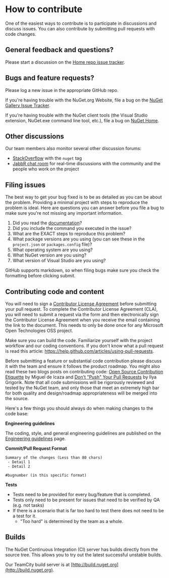 ﻿# How to contribute

One of the easiest ways to contribute is to participate in discussions and discuss issues. You can also contribute by submitting pull requests with code changes.

## General feedback and questions?

Please start a discussion on the [Home repo issue tracker](https://github.com/NuGet/Home/issues).

## Bugs and feature requests?

Please log a new issue in the appropriate GitHub repo.

If you're having trouble with the NuGet.org Website, file a bug on the [NuGet Gallery Issue Tracker](https://github.com/nuget/NuGetGallery/issues).

If you're having trouble with the NuGet client tools (the Visual Studio extension, NuGet.exe command line tool, etc.), file a bug on [NuGet Home](https://github.com/nuget/home/issues).

## Other discussions

Our team members also monitor several other discussion forums:

* [StackOverflow](http://stackoverflow.com/questions/tagged/nuget) with the `nuget` tag
* [JabbR chat room](https://jabbr.net/#/rooms/aspnetvnext) for real-time discussions with the community and the people who work on the project

## Filing issues

The best way to get your bug fixed is to be as detailed as you can be about the problem. Providing a minimal project with steps to reproduce the problem is ideal. Here are questions you can answer before you file a bug to make sure you're not missing any important information.

1. Did you read the [documentation](http://docs.nuget.org)?
2. Did you include the command you executed in the issue?
3. What are the EXACT steps to reproduce this problem?
4. What package versions are you using (you can see these in the `project.json` or `packages.config` file)?
5. What operating system are you using?
6. What NuGet version are you using?
7. What version of Visual Studio are you using?

GitHub supports markdown, so when filing bugs make sure you check the formatting before clicking submit.

## Contributing code and content

You will need to sign a [Contributor License Agreement](https://cla2.dotnetfoundation.org/) before submitting your pull request. To complete the Contributor License Agreement (CLA), you will need to submit a request via the form and then electronically sign the Contributor License Agreement when you receive the email containing the link to the document. This needs to only be done once for any Microsoft Open Technologies OSS project.

Make sure you can build the code. Familiarize yourself with the project workflow and our coding conventions. If you don't know what a pull request is read this article: https://help.github.com/articles/using-pull-requests.

Before submitting a feature or substantial code contribution please discuss it with the team and ensure it follows the product roadmap. You might also read these two blogs posts on contributing code: [Open Source Contribution Etiquette](http://tirania.org/blog/archive/2010/Dec-31.html) by Miguel de Icaza and [Don't "Push" Your Pull Requests](http://www.igvita.com/2011/12/19/dont-push-your-pull-requests/) by Ilya Grigorik. Note that all code submissions will be rigorously reviewed and tested by the NuGet team, and only those that meet an extremely high bar for both quality and design/roadmap appropriateness will be merged into the source.

Here's a few things you should always do when making changes to the code base:

**Engineering guidelines**

The coding, style, and general engineering guidelines are published on the [Engineering guidelines](/contribute/coding-guidelines) page.

**Commit/Pull Request Format**

```
Summary of the changes (Less than 80 chars)
 - Detail 1
 - Detail 2

#bugnumber (in this specific format)
```

**Tests**

* Tests need to be provided for every bug/feature that is completed.
* Tests only need to be present for issues that need to be verified by QA (e.g. not tasks)
* If there is a scenario that is far too hard to test there does not need to be a test for it.
  * "Too hard" is determined by the team as a whole.

## Builds

The NuGet Continuous Integration (CI) server has builds directly from the source tree. This allows you to try out the latest successful unstable builds.

Our TeamCity build server is at [http://build.nuget.org](http://build.nuget.org).